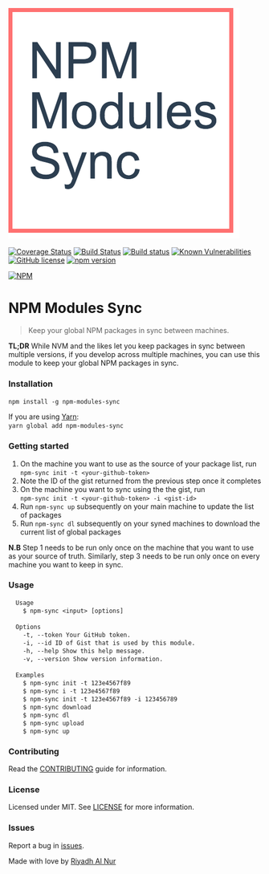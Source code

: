 ![Logo](img/logo.png)  

[![Coverage Status](https://coveralls.io/repos/github/riyadhalnur/npm-modules-sync/badge.svg?branch=master)](https://coveralls.io/github/riyadhalnur/npm-modules-sync?branch=master) [![Build Status](https://travis-ci.org/riyadhalnur/npm-modules-sync.svg?branch=master)](https://travis-ci.org/riyadhalnur/npm-modules-sync) [![Build status](https://ci.appveyor.com/api/projects/status/wot1639xtubej0j9?svg=true)](https://ci.appveyor.com/project/riyadhalnur/npm-modules-sync) [![Known Vulnerabilities](https://snyk.io/test/github/riyadhalnur/npm-modules-sync/badge.svg)](https://snyk.io/test/github/riyadhalnur/npm-modules-sync) [![GitHub license](https://img.shields.io/badge/license-MIT-blue.svg)](https://raw.githubusercontent.com/riyadhalnur/npm-modules-sync/master/LICENSE) [![npm version](https://badge.fury.io/js/npm-modules-sync.svg)](https://badge.fury.io/js/npm-modules-sync)  

[![NPM](https://nodei.co/npm/npm-modules-sync.png?downloads=true&stars=true)](https://nodei.co/npm/npm-modules-sync/)  

NPM Modules Sync
=================  
> Keep your global NPM packages in sync between machines.  

**TL;DR** While NVM and the likes let you keep packages in sync between multiple versions, 
if you develop across multiple machines, you can use this module to keep your global NPM packages in sync.  

### Installation  
`npm install -g npm-modules-sync`  

If you are using [Yarn](https://yarnpkg.com/):  
`yarn global add npm-modules-sync`  

### Getting started  
1. On the machine you want to use as the source of your package list, run  
`npm-sync init -t <your-github-token>`  
2. Note the ID of the gist returned from the previous step once it completes  
3. On the machine you want to sync using the the gist, run  
`npm-sync init -t <your-github-token> -i <gist-id>`  
4. Run `npm-sync up` subsequently on your main machine to update the list of packages  
5. Run `npm-sync dl` subsequently on your syned machines to download the current list of global packages  

**N.B** Step 1 needs to be run only once on the machine that you want to use as your source of truth. Similarly, step 3 needs to be run only once on every machine you want to keep in sync.  

### Usage  
```shell
  Usage
    $ npm-sync <input> [options]

  Options
    -t, --token Your GitHub token.
    -i, --id ID of Gist that is used by this module.
    -h, --help Show this help message.
    -v, --version Show version information.

  Examples
    $ npm-sync init -t 123e4567f89
    $ npm-sync i -t 123e4567f89
    $ npm-sync init -t 123e4567f89 -i 123456789
    $ npm-sync download
    $ npm-sync dl
    $ npm-sync upload
    $ npm-sync up
```  

### Contributing  
Read the [CONTRIBUTING](CONTRIBUTING.md) guide for information.  

### License  
Licensed under MIT. See [LICENSE](LICENSE) for more information.  

### Issues  
Report a bug in [issues](https://github.com/riyadhalnur/npm-modules-sync/issues).   

Made with love by [Riyadh Al Nur](https://verticalaxisbd.com)  
